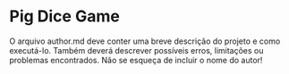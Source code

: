 # Pig Dice Game

O arquivo author.md deve conter uma breve descrição do projeto e como executá-lo. Também deverá descrever possíveis erros, limitações ou problemas encontrados. Não se esqueça de incluir o nome do autor!